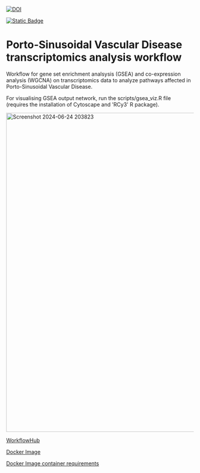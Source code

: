 
[![DOI](https://zenodo.org/badge/DOI/10.5281/zenodo.11656581.svg)](https://doi.org/10.5281/zenodo.11656581)

[![Static Badge](https://img.shields.io/badge/WorkflowHub-1040.1-brightgreen?style=flat&logo=%23B5314C&logoColor=black&logoSize=auto&labelColor=%23000000&color=%23A020F0&cacheSeconds=3600&link=https%3A%2F%2Fworkflowhub.eu%2Fworkflows%2F1040)
](https://doi.org/10.48546/WORKFLOWHUB.WORKFLOW.1040.1)


# Porto-Sinusoidal Vascular Disease transcriptomics analysis workflow

Workflow for gene set enrichment analsysis (GSEA) and co-expression analysis (WGCNA) on transcriptomics data to analyze pathways affected in Porto-Sinusoidal Vascular Disease.

For visualising GSEA output network, run the scripts/gsea_viz.R file (requires the installation of Cytoscape and 'RCy3' R package).

<img width="857" alt="Screenshot 2024-06-24 203823" src="https://github.com/ashviyer/PSVD-transcriptomics-workflow/assets/37527519/358a0a2f-4fe7-44b2-bdc3-f701a0cbe528">


[WorkflowHub](https://workflowhub.eu/workflows/1040)

[Docker Image](https://hub.docker.com/layers/ashiyer/psvd_workflow/r-4.4-packages/images/sha256-cb20af41e91bb644a42954cc12c890e00d4150e4658eb1b1cb415afac244e1d7?context=repo)

[Docker Image container requirements](https://zenodo.org/records/11656581)
 
